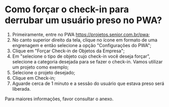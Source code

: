 # Como forçar o check-in para derrubar um usuário preso no PWA?

1. Primeiramente, entre no PWA   https://projetos.senior.com.br/pwa;
2. No canto superior direito da tela, clique no ícone em formato de uma engrenagem e então selecione a opção "Configurações do PWA"; 
3. Clique em "Forçar Check-in de Objetos da Empresa"; 
4. Em "selecione o tipo de objeto cujo check-in você deseja forçar", selecione a categoria desejada para se fazer o check-in. Vamos utilizar um projeto como exemplo; 
5. Selecione o projeto desejado; 
6. Clique em Check-in; 
7. Aguarde cerca de 1 minuto e a sessão do usuário que estava preso será liberada.

Para maiores informações, favor consultar o anexo.